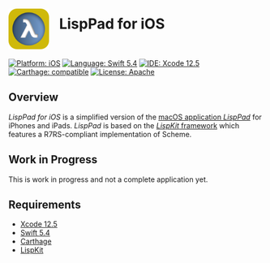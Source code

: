 <img src="Assets/LispPad_small.png" alt="LispPad" width="80" height="80" align="middle" />&nbsp;&nbsp; LispPad for iOS
========================

[![Platform: iOS](https://img.shields.io/badge/Platform-iOS-blue.svg?style=flat)](https://developer.apple.com/osx/)
[![Language: Swift 5.4](https://img.shields.io/badge/Language-Swift%205.4-green.svg?style=flat)](https://developer.apple.com/swift/)
[![IDE: Xcode 12.5](https://img.shields.io/badge/IDE-Xcode%2012.5-orange.svg?style=flat)](https://developer.apple.com/xcode/)
[![Carthage: compatible](https://img.shields.io/badge/Carthage-compatible-4BC51D.svg?style=flat)](https://github.com/Carthage/Carthage)
[![License: Apache](http://img.shields.io/badge/License-Apache-lightgrey.svg?style=flat)](https://raw.githubusercontent.com/objecthub/swift-lisppad/master/LICENSE)

## Overview

_LispPad for iOS_ is a simplified version of the [macOS application _LispPad_](http://lisppad.objecthub.net/) for iPhones and iPads. _LispPad_ is based on the [_LispKit_ framework](http://github.com/objecthub/swift-lispkit) which features a R7RS-compliant implementation of Scheme.

## Work in Progress

This is work in progress and not a complete application yet.

## Requirements

- [Xcode 12.5](https://developer.apple.com/xcode/)
- [Swift 5.4](https://developer.apple.com/swift/)
- [Carthage](https://github.com/Carthage/Carthage)
- [LispKit](http://github.com/objecthub/swift-lispkit)
